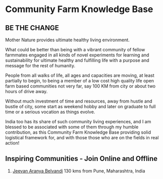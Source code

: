 # Community Farm Knowledge Base

## BE THE CHANGE

Mother Nature provides ultimate healthy living environment.

What could be better than being with a vibrant community of fellow farmmates engaged in all kinds of novel experiments for learning and sustainability for ultimate healthy and fulfilling life with a purpose and message for the rest of humanity.

People from all walks of life, all ages and capacities are moving, at least partially to begin, to being a member of a low cost high quality life open farm based communities not very far, say 100 KM from city or about two hours of drive away.

Without much investment of time and resources, away from hustle and bustle of city, some start as weekend hobby and later on graduate to full time or a serious vocation as things evolve.

India too has its share of such community living experiences, and I am blessed to be associated with some of them through my humble contribution, as this Community Farm Knowledge Base providing solid logistical framework for, and with those those who are on the fields in real action!

## Inspiring Communities - Join Online and Offline

1. [Jeevan Aranya Belvandi](https://nehalsin.github.io/jeevan-aranya-belvandi/) 130 kms from Pune, Maharashtra, India


